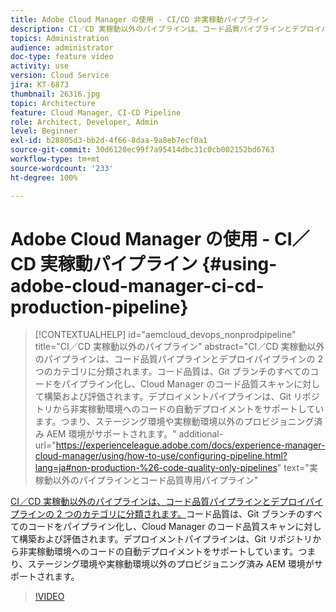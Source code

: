 ```yaml
---
title: Adobe Cloud Manager の使用 - CI/CD 非実稼動パイプライン
description: CI／CD 実稼動以外のパイプラインは、コード品質パイプラインとデプロイパイプラインの 2 つのカテゴリに分類されます。コード品質は、Git ブランチのすべてのコードをパイプライン化し、Cloud Manager のコード品質スキャンに対して構築および評価されます。デプロイメントパイプラインは、Git リポジトリから非実稼動環境へのコードの自動デプロイメントをサポートしています。つまり、ステージング環境や実稼動環境以外のプロビジョニング済み AEM 環境がサポートされます。
topics: Administration
audience: administrator
doc-type: feature video
activity: use
version: Cloud Service
jira: KT-6873
thumbnail: 26316.jpg
topic: Architecture
feature: Cloud Manager, CI-CD Pipeline
role: Architect, Developer, Admin
level: Beginner
exl-id: b28805d3-bb2d-4f66-8daa-9a8eb7ecf0a1
source-git-commit: 30d6120ec99f7a95414dbc31c0cb002152bd6763
workflow-type: tm+mt
source-wordcount: '233'
ht-degree: 100%

---
```


# Adobe Cloud Manager の使用 - CI／CD 実稼動パイプライン {#using-adobe-cloud-manager-ci-cd-production-pipeline}

>[!CONTEXTUALHELP]
>id="aemcloud_devops_nonprodpipeline"
>title="CI／CD 実稼動以外のパイプライン"
>abstract="CI／CD 実稼動以外のパイプラインは、コード品質パイプラインとデプロイパイプラインの 2 つのカテゴリに分類されます。コード品質は、Git ブランチのすべてのコードをパイプライン化し、Cloud Manager のコード品質スキャンに対して構築および評価されます。デプロイメントパイプラインは、Git リポジトリから非実稼動環境へのコードの自動デプロイメントをサポートしています。つまり、ステージング環境や実稼動環境以外のプロビジョニング済み AEM 環境がサポートされます。"
>additional-url="https://experienceleague.adobe.com/docs/experience-manager-cloud-manager/using/how-to-use/configuring-pipeline.html?lang=ja#non-production-%26-code-quality-only-pipelines" text="実稼動以外のパイプラインとコード品質専用パイプライン"

[CI／CD 実稼動以外のパイプラインは、コード品質パイプラインとデプロイパイプラインの 2 つのカテゴリに分類されます。](https://experienceleague.adobe.com/docs/experience-manager-cloud-manager/using/how-to-use/configuring-pipeline.html?lang=ja#non-production-%26-code-quality-only-pipelines)コード品質は、Git ブランチのすべてのコードをパイプライン化し、Cloud Manager のコード品質スキャンに対して構築および評価されます。デプロイメントパイプラインは、Git リポジトリから非実稼動環境へのコードの自動デプロイメントをサポートしています。つまり、ステージング環境や実稼動環境以外のプロビジョニング済み AEM 環境がサポートされます。

>[!VIDEO](https://video.tv.adobe.com/v/26316?quality=12&learn=on)
